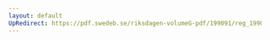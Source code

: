 ```yaml
---
layout: default
UpRedirect: https://pdf.swedeb.se/riksdagen-volumeG-pdf/199091/reg_199091/reg_199091_1016.pdf
---
```

